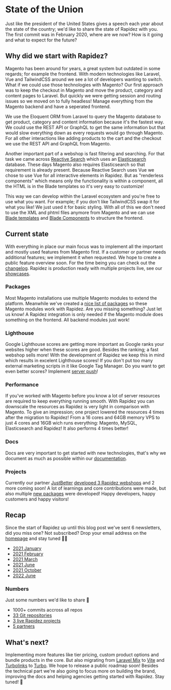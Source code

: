 # State of the Union

Just like the president of the United States gives a speech each year about the state of the country; we'd like to share the state of Rapidez with you. The first commit was in February 2020, where are we now? How is it going and what to expect for the future?

## Why did we start with Rapidez?

Magento has been around for years, a great system but outdated in some regards; for example the frontend. With modern technologies like Laravel, Vue and TailwindCSS around we see a lot of developers wanting to switch. What if we could use those technologies with Magento? Our first approach was to keep the checkout in Magento and move the product, category and content pages to Laravel. But quickly we were getting session and routing issues so we moved on to fully headless! Manage everything from the Magento backend and have a seperated frontend.

We use the Eloquent ORM from Laravel to query the Magento database to get product, category and content information because it's the fastest way. We could use the REST API or GraphQL to get the same information but that would slow everything down as every requests would go through Magento. For all other interactions like adding products to the cart and the checkout we use the REST API and GraphQL from Magento.

Another important part of a webshop is fast filtering and searching. For that task we came across [Reactive Search](https://opensource.appbase.io/reactivesearch/vue) which uses an [Elasticsearch](https://www.elastic.co/elasticsearch/) database. These days Magento also requires Elasticsearch so that requirement is already present. Because Reactive Search uses Vue we chose to use Vue for all interactive elements in Rapidez. But as "renderless components" which means only the functionality is within a component, all the HTML is in the Blade templates so it's very easy to customize!

This way we can develop within the Laravel ecosystem and you're free to use what you want. For example; if you don't like TailwindCSS swap it for what you like! We just used it for basic styling. With all of this we don't need to use the XML and phtml files anymore from Magento and we can use [Blade templates](https://laravel.com/docs/master/blade) and [Blade Components](https://laravel.com/docs/master/blade#components) to structure the frontend.

## Current state

With everything in place our main focus was to implement all the important and mostly used features from Magento first. If a customer or partner needs additional features; we implement it when requested. We hope to create a public feature overview soon. For the time being you can check out the [changelog](https://github.com/rapidez/core/blob/master/CHANGELOG.md). Rapidez is production ready with multiple projects live, see our [showcases](https://rapidez.io/showcases).

### Packages

Most Magento installations use multiple Magento modules to extend the platform. Meanwhile we've created a [nice list of packages](https://docs.rapidez.io/0.x/packages.html) so these Magento modules work with Rapidez. Are you missing something? Just let us know! A Rapidez integration is only needed if the Magento module does something on the frontend. All backend modules just work!

### Lighthouse

Google Lighthouse scores are getting more important as Google ranks your websites higher when these scores are good. Besides the ranking; a fast webshop sells more! With the development of Rapidez we keep this in mind which results in excelent Lighthouse scores! If you don't put too many external marketing scripts in it like Google Tag Manager. Do you want to get even better scores? Implement [server push](https://docs.rapidez.io/0.x/tips.html#server-push)!

### Performance

If you've worked with Magento before you know a lot of server resources are required to keep everything running smooth. With Rapidez you can downscale the resources as Rapidez is very light in comparison with Magento. To give an impression; one project lowered the resources 4 times after the migration to Rapidez! From a 16 cores and 64GB memory VPS to just 4 cores and 16GB wich runs everything: Magento, MySQL, Elasticsearch and Rapidez! It also performs 4 times better!

### Docs

Docs are very important to get started with new technologies, that's why we document as much as possible within our [documentation](https://docs.rapidez.io).

### Projects

Currently our partner [JustBetter](https://justbetter.nl) [developed 3 Rapidez webshops](https://rapidez.io/showcases) and 2 more coming soon! A lot of learnings and core contributions were made, but also multiple [new packages](https://docs.rapidez.io/0.x/packages.html) were developed! Happy developers, happy customers and happy visitors!

## Recap

Since the start of Rapidez up until this blog post we've sent 6 newsletters, did you miss one? Not subscribed? Drop your email address on the [homepage](https://rapidez.io) and stay tuned 🤘🏻

- [2021 January](https://mailcoach.rapidez.io/webview/a7dffc6a-4791-4a3a-9b25-25761dcf18ac)
- [2021 February](https://mailcoach.rapidez.io/webview/b371a706-c07a-4c0f-ab45-f5bf7db8c580)
- [2021 March](https://mailcoach.rapidez.io/webview/31adb498-d09c-448c-ae8b-e6e001d831c1)
- [2021 June](https://mailcoach.rapidez.io/webview/7a918dc9-d2a6-429a-8b96-c9ad4e57b59b)
- [2021 October](https://mailcoach.rapidez.io/webview/9cf037b8-77b9-4060-88a6-85e2f8dc0c7b)
- [2022 June](https://mailcoach.rapidez.io/webview/c224cbc6-92b9-4ab4-9ea6-183b6c74b907)

### Numbers

Just some numbers we'd like to share 🚀

- 1000+ commits accross all repos
- [33 Git repositories](https://github.com/orgs/rapidez/repositories)
- [3 live Rapidez projects](https://rapidez.io/showcases)
- [5 partners](https://rapidez.io/#partners)

## What's next?

Implementing more features like tier pricing, custom product options and bundle products in the core. But also migrating from [Laravel Mix](https://laravel.com/docs/9.x/mix) to [Vite](https://laravel.com/docs/9.x/vite) and [Turbolinks](https://github.com/turbolinks/turbolinks) to [Turbo](https://github.com/hotwired/turbo). We hope to release a public roadmap soon! Besides the technical part we're also going to focus more on building the brand, improving the docs and helping agencies getting started with Rapidez. Stay tuned! 🚀
